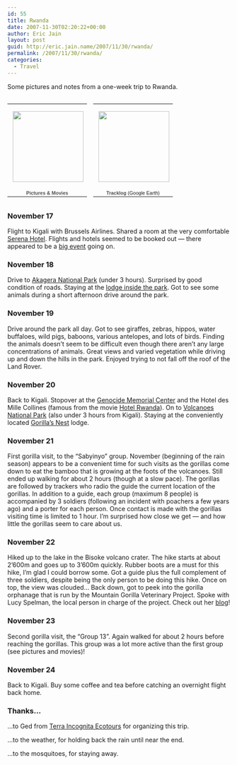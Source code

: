 ```yaml
---
id: 55
title: Rwanda
date: 2007-11-30T02:20:22+00:00
author: Eric Jain
layout: post
guid: http://eric.jain.name/2007/11/30/rwanda/
permalink: /2007/11/30/rwanda/
categories:
  - Travel
---
```

Some pictures and notes from a one-week trip to Rwanda.

<!--more-->

<table style="width:194px; float:left">
  <tr>
    <td align="center" style="height:194px;background:url(http://picasaweb.google.com/f/img/transparent_album_background.gif) no-repeat left">
      <a href="http://picasaweb.google.com/eric.jain/Rwanda2007"><img src="http://lh4.google.com/eric.jain/R01mDLTTKsE/AAAAAAAADNY/UeJZYUxg7w4/s160-c/Rwanda2007.jpg" width="160" height="160" style="margin:1px 0 0 4px;" /></a>
    </td>
  </tr>
  
  <tr>
    <td style="text-align:center;font-family:arial,sans-serif;font-size:11px">
      <a href="http://picasaweb.google.com/eric.jain/Rwanda2007" style="color:#4D4D4D;font-weight:bold;text-decoration:none;">Pictures & Movies</a>
    </td>
  </tr>
</table>

<table style="width:194px; float:left">
  <tr>
    <td align="center" style="height:194px;background:url(http://picasaweb.google.com/f/img/transparent_album_background.gif) no-repeat left">
      <a href="rwanda.kmz"><img src="tracklog.png" width="160" height="160" style="margin:1px 0 0 4px;" /></a>
    </td>
  </tr>
  
  <tr>
    <td style="text-align:center;font-family:arial,sans-serif;font-size:11px">
      <a href="rwanda.kmz" style="color:#4D4D4D;font-weight:bold;text-decoration:none;">Tracklog</a> (Google Earth)
    </td>
  </tr>
</table>

<h3 style="padding-top: 1em; clear:both">
  November 17
</h3>

Flight to Kigali with Brussels Airlines. Shared a room at the very comfortable [Serena Hotel](http://www.serenahotels.com/rwanda/kigali/home.asp). Flights and hotels seemed to be booked out &#8212; there appeared to be a [big event](http://www.kigalicity.gov.rw/?rubrique57) going on.

### November 18

Drive to [Akagera National Park](http://en.wikipedia.org/wiki/Akagera_National_Park) (under 3 hours). Surprised by good condition of roads. Staying at the [lodge inside the park](http://www.rwanda-akagera-game-lodge.com/). Got to see some animals during a short afternoon drive around the park.

### November 19

Drive around the park all day. Got to see giraffes, zebras, hippos, water buffaloes, wild pigs, baboons, various antelopes, and lots of birds. Finding the animals doesn&#8217;t seem to be difficult even though there aren&#8217;t any large concentrations of animals. Great views and varied vegetation while driving up and down the hills in the park. Enjoyed trying to not fall off the roof of the Land Rover.

### November 20

Back to Kigali. Stopover at the [Genocide Memorial Center](http://www.kigalimemorialcentre.org/) and the Hotel des Mille Collines (famous from the movie [Hotel Rwanda](http://www.imdb.com/title/tt0395169/)). On to [Volcanoes National Park](http://en.wikipedia.org/wiki/Volcanoes_National_Park) (also under 3 hours from Kigali). Staying at the conveniently located [Gorilla&#8217;s Nest](http://www.rwanda-mountain-gorillas-nest.com/) lodge.

### November 21

First gorilla visit, to the &#8220;Sabyinyo&#8221; group. November (beginning of the rain season) appears to be a convenient time for such visits as the gorillas come down to eat the bamboo that is growing at the foots of the volcanoes. Still ended up walking for about 2 hours (though at a slow pace). The gorillas are followed by trackers who radio the guide the current location of the gorillas. In addition to a guide, each group (maximum 8 people) is accompanied by 3 soldiers (following an incident with poachers a few years ago) and a porter for each person. Once contact is made with the gorillas visiting time is limited to 1 hour. I&#8217;m surprised how close we get &#8212; and how little the gorillas seem to care about us.

### November 22

Hiked up to the lake in the Bisoke volcano crater. The hike starts at about 2&#8217;600m and goes up to 3&#8217;600m quickly. Rubber boots are a must for this hike, I&#8217;m glad I could borrow some. Got a guide plus the full complement of three soldiers, despite being the only person to be doing this hike. Once on top, the view was clouded&#8230; Back down, got to peek into the gorilla orphanage that is run by the Mountain Gorilla Veterinary Project. Spoke with Lucy Spelman, the local person in charge of the project. Check out her [blog](http://discovery.blogs.com/quest/)!

### November 23

Second gorilla visit, the &#8220;Group 13&#8221;. Again walked for about 2 hours before reaching the gorillas. This group was a lot more active than the first group (see pictures and movies)!

### November 24

Back to Kigali. Buy some coffee and tea before catching an overnight flight back home.

### Thanks&#8230;

&#8230;to Ged from [Terra Incognita Ecotours](http://www.ecotours.com/) for organizing this trip.

&#8230;to the weather, for holding back the rain until near the end.

&#8230;to the mosquitoes, for staying away.